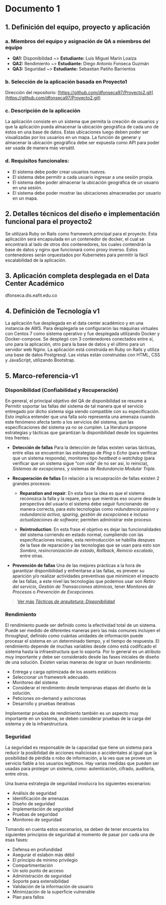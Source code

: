 # Documento 1

## 1. Definición del equipo, proyecto y aplicación

### a. Miembros del equipo y asignación de QA a miembros del equipo

* **QA1:** Disponibilidad ~> **Estudiante:** Luis Miguel Marín Loaiza
* **QA2:** Rendimiento ~> **Estudiante:** Diego Antonio Fonseca Guzmán
* **QA3:** Seguridad  ~> **Estudiante:**  Sebastian Patiño Barrientos 

### b. Selección de la aplicación basada en Proyecto1

Dirección del repositorio: [https://github.com/dfonseca97/Proyecto2.git](https://github.com/dfonseca97/Proyecto2.git) 

### c. Descripción de la aplicación

La aplicación consiste en un sistema que permita la creación de usuarios y que la aplicación pueda almacenar la ubicación geográfica de cada uno de éstos en una base de datos. Estas ubicaciones luego deben poder ser visualizadas por los usuarios en un mapa. La función de generar y almacenar la ubicación geográfica debe ser expuesta como API para poder ser usada de manera más versátil.

### d. Requisitos funcionales:

* El sistema debe poder crear usuarios nuevos.
* El sistema debe permitir a cada usuario ingresar a una sesión propia.
* El sistema debe poder almacenar la ubicación geográfica de un usuario en una sesión.
* El sistema debe poder mostrar las ubicaciones almacenadas por usuario en un mapa.

## 2. Detalles técnicos del diseño e implementación funcional para el proyecto2

Se utilizará Ruby on Rails como framework principal para el proyecto. Esta aplicación será encapsulada en un contenedor de docker, el cual se encontrará al lado de otros dos contenedores, los cuales contendrán la base de datos y nginx que funcionará como proxy inverso. Estos contenedores serán orquestados por Kubernetes para permitir la fácil escalabilidad de la aplicación.

## 3. Aplicación completa desplegada en el Data Center Académico

dfonseca.dis.eafit.edu.co

## 4. Definición de Tecnología v1

La aplicación fue desplegada en el data center académico y en una instancia de AWS. Para desplegarla se configuraron las máquinas virtuales con Centos 7 como sistema operativo y fue desplegada utilizando Docker y Docker-compose. Se desplegó con 3 contenedores conectados entre sí, uno para la aplicación, otro para la base de datos y el último para un servidor web Nginx. La aplicación está construida en Ruby on Rails y utiliza una base de datos Postgresql. Las vistas están construidas con HTML, CSS y JavaScript, utilizando Bootstrap.
 
## 5. Marco-referencia-v1


### Disponibilidad (Confiabilidad y Recuperación)
En general, el principal objetivo del QA de disponibilidad se resume a Permitir soportar las fallas del sistema de tal manera que el servicio entregado por dicho sistema siga siendo compatible con su especificación.
Esto implica entender que una falla solo representa una amenaza cuando este fenómeno  afecta tanto a los servicios del sistema, que las especificaciones del sistema ya no se cumplen.
La literatura propone estrategias y tácticas que garantizan la disponibilidad desde los siguientes tres frentes:

 * **Detección de fallas**
Para la detección de fallas existen varias tácticas, entre ellas se encuentran las estrategias de _Ping_ o _Echo_ (para verificar que un sistema responda), monitores tipo _heatbeat_ o _watchdog_ (para verificar que un sistema sigue ”con vida” de no ser así, lo reinicia), _Sistemas de excepciones_, y sistemas de _Redundancia Modular Triple_.

* **Recuperación de fallas**
En relación a la recuepración de fallas existen 2 grandes procesos:
  * **Reparation and repair**: En esta fase la idea es que el sistema reconozca la falla y la repare, pero que mientras eso ocurre desde la perspectiva del usuario el sistema debe seguir funcionando de manera correcta, para esto tecnologías como _redundancia pasiva_ y _redundancia activa_, _sparing_, _gestión de excepciones_ e incluso _actualizaciones de software_; permiten administrar este proceso.
  
  * **Reintroduction**: En esta frase el objetivo es dejar las funcionalidades del sistema corriendo en estado normal, cumpliendo con las especificaciones iniciales, esta reintroducción se habilita despues de la fase de reparación y las tecnologías que se usan para esto son _Sombra_, _resincronización de estado_, _Rollback_, _Reinicio escalado_, entre otras.

* **Prevención de fallas**
Una de las mejores prácticas a la hora de garantizar disponibilidad y enfrentarse a las fallas, es preveer su aparición y/o realizar actividades preventivas que minimicen el impacto de las fallas, a este nivel las tecnologías que podemos usar son _Retiro del servicio_, _Gestión de Transacciones atómicas_, tener _Monitores de Procesos_ o _Prevención de Excepciones_.

 >[Ver más](https://www.semanticscholar.org/paper/Realizing-and-Refining-Architectural-Tactics-%3A-Scott/5840ae598740c6dbfb69dc3ce30f43efa23ef9b9)
 >[_Tácticas de arquitetura: Disponibilidad_](https://profesores.virtual.uniandes.edu.co/~isis2503/dokuwiki/lib/exe/fetch.php?media=principal:modulo10-disponibilidad.pdf)


### Rendimiento
El rendimiento puede ser definido como la efectividad total de un sistema. Puede ser medido de diferentes maneras pero las más comunes incluyen el throughput, definido como cuántas unidades de información puede procesar el sistema en un determinado tiempo, y el tiempo de respuesta. El rendimiento depende de muchas variables desde cómo está codificado el sistema hasta la infraestructura que lo soporta. 
Por lo general es un atributo muy importante y debe ser considerado desde las fases iniciales de diseño de una solución. 
Existen varias maneras de lograr un buen rendimiento:

* Entrega y carga optimizada de los assets estáticos
* Seleccionar un framework adecuado.
* Monitoreo del sistema
* Considerar el rendimiento desde tempranas etapas del diseño de la solución.
* Peticiones on-demand y asíncronas
* Desarrollo y pruebas iterativas

Implementar pruebas de rendimiento también es un aspecto muy importante en un sistema, se deben considerar pruebas de la carga del sistema y de la infraestructura. 

### Seguridad

La seguridad es responsable de la capacidad que tiene un sistema para reducir la posibilidad de acciones maliciosas o accidentales al igual que la posibilidad de pérdida o robo de información, a la ves que se provee un servicio fiable a los usuarios legítimos. Hay varias medidas que pueden ser usadas para proteger un sistema, como: autenticación, cifrado, auditoría, entre otros.

Una buena estrategia de seguridad involucra los siguientes escenarios:
* Análisis de seguridad
* Identificación de amenazas
* Diseño de seguridad
* Implementación de seguridad
* Pruebas de seguridad
* Monitoreo de seguridad

Tomando en cuenta estos escenarios, se deben de tener encuenta los siguientes principios de seguridad al momento de pasar por cada una de esas fases:

* Defensa en profundidad
* Asegurar el eslabón más débil
* El principio de mínimo privilegio
* Compartimentación
* Un solo punto de acceso
* Administración de seguridad
* Soporte para extensibilidad
* Validación de la información de usuario
* Minimización de la superficie vulnerable
* Plan para fallos
